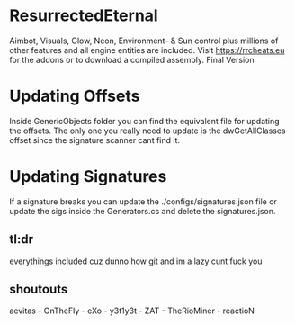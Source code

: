 # ResurrectedEternal
Aimbot, Visuals, Glow, Neon, Environment- & Sun control plus millions of other features and all engine entities are included.
Visit https://rrcheats.eu for the addons or to download a compiled assembly.
Final Version

# Updating Offsets
Inside GenericObjects folder you can find the equivalent file for updating the offsets.
The only one you really need to update is the dwGetAllClasses offset since the signature scanner cant find it.

# Updating Signatures
If a signature breaks you can update the ./configs/signatures.json file or update the sigs inside the Generators.cs and delete the signatures.json.

## tl:dr
everythings included cuz dunno how git and im a lazy cunt
fuck you

## shoutouts

aevitas - OnTheFly - eXo - y3t1y3t - ZAT - TheRioMiner - reactioN
